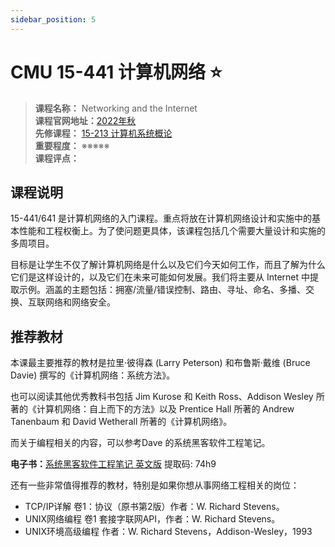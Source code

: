 ```yaml
---
sidebar_position: 5
---
```


# CMU 15-441 计算机网络 ⭐️

>**课程名称：** Networking and the Internet    
**课程官网地址：**[2022年秋](https://computer-networks.github.io/fa22/)    
**先修课程：** [15-213 计算机系统概论](https://hackway.org/docs/cs/sophomore/system/cs15213)     
**重要程度：** ※※※※※  
**课程评点：** 

## 课程说明
15-441/641 是计算机网络的入门课程。重点将放在计算机网络设计和实施中的基本性能和工程权衡上。为了使问题更具体，该课程包括几个需要大量设计和实施的多周项目。

目标是让学生不仅了解计算机网络是什么以及它们今天如何工作，而且了解为什么它们是这样设计的，以及它们在未来可能如何发展。我们将主要从 Internet 中提取示例。涵盖的主题包括：拥塞/流量/错误控制、路由、寻址、命名、多播、交换、互联网络和网络安全。

## 推荐教材

本课最主要推荐的教材是拉里·彼得森 (Larry Peterson) 和布鲁斯·戴维 (Bruce Davie) 撰写的《计算机网络：系统方法》。

<Book img="https://hackweek-1251009918.cos.ap-shanghai.myqcloud.com/hackway/cs/s34374850.jpg" url="https://item.jd.com/13239597.html" title="计算机网络：系统方法（原书第6版）"></Book>


也可以阅读其他优秀教科书包括 Jim Kurose 和 Keith Ross、Addison Wesley 所著的《计算机网络：自上而下的方法》以及 Prentice Hall 所著的 Andrew Tanenbaum 和 David Wetherall 所著的《计算机网络》。

而关于编程相关的内容，可以参考Dave 的系统黑客软件工程笔记。

**电子书：**[系统黑客软件工程笔记 英文版](https://pan.baidu.com/s/1zBQy8RTRKK9in0JCIIlYaw )  提取码: 74h9 


还有一些非常值得推荐的教材，特别是如果你想从事网络工程相关的岗位：

- TCP/IP详解 卷1：协议（原书第2版）作者：W. Richard Stevens。
- UNIX网络编程 卷1 套接字联网API，作者：W. Richard Stevens。
- UNIX环境高级编程 作者：W. Richard Stevens，Addison-Wesley，1993



